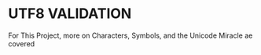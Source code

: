 # UTF8 VALIDATION

For This Project, more on Characters, Symbols, and the Unicode Miracle ae covered

